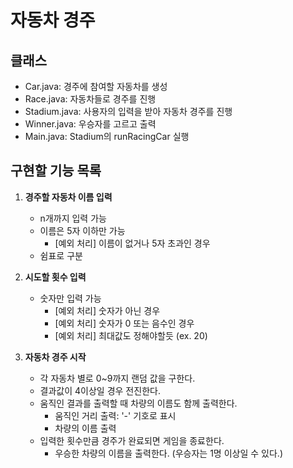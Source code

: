 # 자동차 경주

## 클래스

- Car.java: 경주에 참여할 자동차를 생성
- Race.java: 자동차들로 경주를 진행
- Stadium.java: 사용자의 입력을 받아 자동차 경주를 진행
- Winner.java: 우승자를 고르고 출력
- Main.java: Stadium의 runRacingCar 실행

## 구현할 기능 목록

1. **경주할 자동차 이름 입력**
    - n개까지 입력 가능
    - 이름은 5자 이하만 가능
        - [예외 처리] 이름이 없거나 5자 초과인 경우
    - 쉼표로 구분
        
2. **시도할 횟수 입력**
    - 숫자만 입력 가능
        - [예외 처리] 숫자가 아닌 경우
        - [예외 처리] 숫자가 0 또는 음수인 경우
        - [예외 처리] 최대값도 정해야할듯 (ex. 20)

3. **자동차 경주 시작**
    - 각 자동차 별로 0~9까지 랜덤 값을 구한다.
    - 결과값이 4이상일 경우 전진한다.
    - 움직인 결과를 출력할 때 차량의 이름도 함께 출력한다.
        - 움직인 거리 출력: '-' 기호로 표시
        - 차량의 이름 출력
    - 입력한 횟수만큼 경주가 완료되면 게임을 종료한다.
        - 우승한 차량의 이름을 출력한다. (우승자는 1명 이상일 수 있다.)

